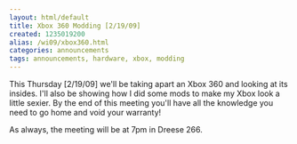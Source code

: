```yaml
---
layout: html/default
title: Xbox 360 Modding [2/19/09]
created: 1235019200
alias: /wi09/xbox360.html
categories: announcements
tags: announcements, hardware, xbox, modding
---
```

This Thursday [2/19/09] we'll be taking apart an Xbox 360 and looking at its insides. I'll also be showing how I did some mods to make my Xbox look a little sexier. By the end of this meeting you'll have all the knowledge you need to go home and void your warranty!

As always, the meeting will be at 7pm in Dreese 266.

